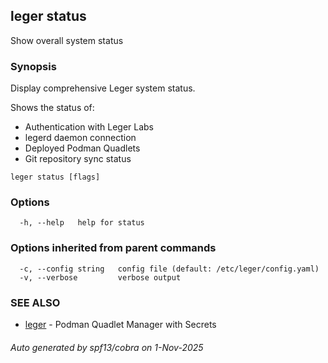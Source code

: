 ## leger status

Show overall system status

### Synopsis

Display comprehensive Leger system status.

Shows the status of:
- Authentication with Leger Labs
- legerd daemon connection
- Deployed Podman Quadlets
- Git repository sync status

```
leger status [flags]
```

### Options

```
  -h, --help   help for status
```

### Options inherited from parent commands

```
  -c, --config string   config file (default: /etc/leger/config.yaml)
  -v, --verbose         verbose output
```

### SEE ALSO

* [leger](leger.md)	 - Podman Quadlet Manager with Secrets

###### Auto generated by spf13/cobra on 1-Nov-2025
